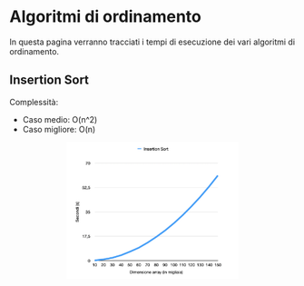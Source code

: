 # Algoritmi di ordinamento 
In questa pagina verranno tracciati i tempi di esecuzione dei vari algoritmi di ordinamento.

## Insertion Sort
Complessità: 
- Caso medio: O(n^2)
- Caso migliore: O(n)

<p align="center">
    <img src="images/time_insertion_sort.png" width="60%">
</p>